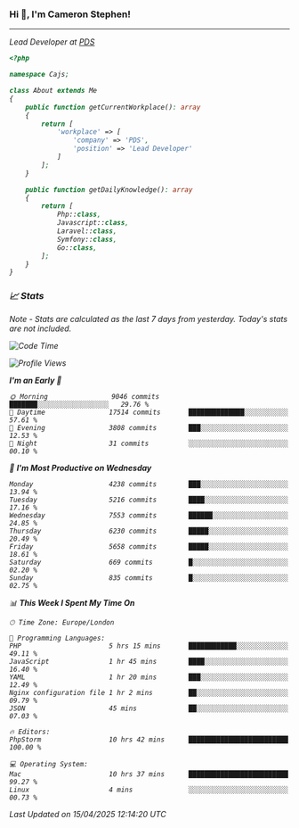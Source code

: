 ### Hi 👋, I'm Cameron Stephen!
<hr>
<p><em>Lead Developer at <a href="https://prindatasolutions.co.uk">PDS</a></p>


```php
<?php

namespace Cajs;

class About extends Me
{
    public function getCurrentWorkplace(): array
    {
        return [
            'workplace' => [
                'company' => 'PDS',
                'position' => 'Lead Developer'
            ]
        ];
    }

    public function getDailyKnowledge(): array
    {
        return [
            Php::class,
            Javascript::class,
            Laravel::class,
            Symfony::class,
            Go::class,
        ];
    }
}
```

### 📈 Stats
<p><em>Note - Stats are calculated as the last 7 days from yesterday. Today's stats are not included.</em></p>


<!--START_SECTION:waka-->
![Code Time](http://img.shields.io/badge/Code%20Time-4%2C462%20hrs%2022%20mins-blue)

![Profile Views](http://img.shields.io/badge/Profile%20Views-0-blue)

**I'm an Early 🐤** 

```text
🌞 Morning                9046 commits        ███████░░░░░░░░░░░░░░░░░░   29.76 % 
🌆 Daytime                17514 commits       ██████████████░░░░░░░░░░░   57.61 % 
🌃 Evening                3808 commits        ███░░░░░░░░░░░░░░░░░░░░░░   12.53 % 
🌙 Night                  31 commits          ░░░░░░░░░░░░░░░░░░░░░░░░░   00.10 % 
```
📅 **I'm Most Productive on Wednesday** 

```text
Monday                   4238 commits        ███░░░░░░░░░░░░░░░░░░░░░░   13.94 % 
Tuesday                  5216 commits        ████░░░░░░░░░░░░░░░░░░░░░   17.16 % 
Wednesday                7553 commits        ██████░░░░░░░░░░░░░░░░░░░   24.85 % 
Thursday                 6230 commits        █████░░░░░░░░░░░░░░░░░░░░   20.49 % 
Friday                   5658 commits        █████░░░░░░░░░░░░░░░░░░░░   18.61 % 
Saturday                 669 commits         █░░░░░░░░░░░░░░░░░░░░░░░░   02.20 % 
Sunday                   835 commits         █░░░░░░░░░░░░░░░░░░░░░░░░   02.75 % 
```


📊 **This Week I Spent My Time On** 

```text
🕑︎ Time Zone: Europe/London

💬 Programming Languages: 
PHP                      5 hrs 15 mins       ████████████░░░░░░░░░░░░░   49.11 % 
JavaScript               1 hr 45 mins        ████░░░░░░░░░░░░░░░░░░░░░   16.40 % 
YAML                     1 hr 20 mins        ███░░░░░░░░░░░░░░░░░░░░░░   12.49 % 
Nginx configuration file 1 hr 2 mins         ██░░░░░░░░░░░░░░░░░░░░░░░   09.79 % 
JSON                     45 mins             ██░░░░░░░░░░░░░░░░░░░░░░░   07.03 % 

🔥 Editors: 
PhpStorm                 10 hrs 42 mins      █████████████████████████   100.00 % 

💻 Operating System: 
Mac                      10 hrs 37 mins      █████████████████████████   99.27 % 
Linux                    4 mins              ░░░░░░░░░░░░░░░░░░░░░░░░░   00.73 % 
```


 Last Updated on 15/04/2025 12:14:20 UTC
<!--END_SECTION:waka-->
